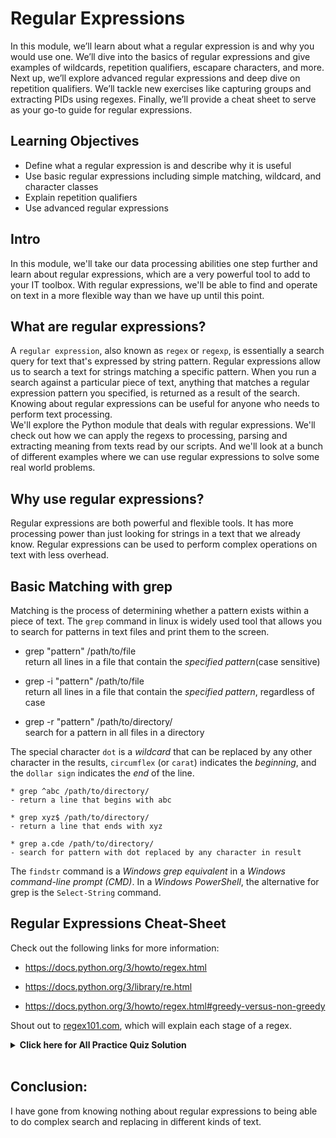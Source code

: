 # Regular Expressions
In this module, we’ll learn about what a regular expression is and why you would use one. We’ll dive into the basics of regular expressions and give examples of wildcards, repetition qualifiers, escapare characters, and more. Next up, we’ll explore advanced regular expressions and deep dive on repetition qualifiers. We’ll tackle new exercises like capturing groups and extracting PIDs using regexes. Finally, we’ll provide a cheat sheet to serve as your go-to guide for regular expressions.

## Learning Objectives
* Define what a regular expression is and describe why it is useful
* Use basic regular expressions including simple matching, wildcard, and character classes
* Explain repetition qualifiers
* Use advanced regular expressions

## Intro
In this module, we'll take our data processing abilities one step further and learn about regular expressions, which are a very powerful tool to add to your IT toolbox. With regular expressions, we'll be able to find and operate on text in a more flexible way than we have up until this point.

## What are regular expressions?
A `regular expression`, also known as `regex` or `regexp`, is essentially a search query for text that's expressed by string pattern. Regular expressions allow us to search a text for strings matching a specific pattern. When you run a search against a particular piece of text, anything that matches a regular expression pattern you specified, is returned as a result of the search. Knowing about regular expressions can be useful for anyone who needs to perform text processing.<br>
We'll explore the Python module that deals with regular expressions. We'll check out how we can apply the regexs to processing, parsing and extracting meaning from texts read by our scripts. And we'll look at a bunch of different examples where we can use regular expressions to solve some real world problems.

## Why use regular expressions?
Regular expressions are both powerful and flexible tools. It has more processing power than just looking for strings in a text that we already know. Regular expressions can be used to perform complex operations on text with less overhead.

## Basic Matching with grep
Matching is the process of determining whether a pattern exists within a piece of text. The `grep` command in linux is widely used tool that allows you to search for patterns in text files  and print them to the screen.
  * grep "pattern" /path/to/file <br>
  return all lines in a file that contain the *specified pattern*(case sensitive)

  * grep -i "pattern" /path/to/file<br>
   return all lines in a file that contain the *specified pattern*, regardless of case

  * grep -r "pattern" /path/to/directory/<br>
   search for a pattern in all files in a directory

The special character `dot` is a *wildcard* that can be replaced by any other character in the results, `circumflex` (or `carat`)  indicates the *beginning*, and the `dollar sign` indicates the *end* of the line. 

	* grep ^abc /path/to/directory/
	- return a line that begins with abc
	
	* grep xyz$ /path/to/directory/
	- return a line that ends with xyz
	
	* grep a.cde /path/to/directory/
	- search for pattern with dot replaced by any character in result

The `findstr` command is a *Windows grep equivalent* in a *Windows command-line prompt (CMD)*.
In a *Windows PowerShell*, the alternative for grep is the `Select-String` command.

## Regular Expressions Cheat-Sheet
Check out the following links for more information:

* https://docs.python.org/3/howto/regex.html

* https://docs.python.org/3/library/re.html

* https://docs.python.org/3/howto/regex.html#greedy-versus-non-greedy

Shout out to <a href="regex101.com">regex101.com</a>, which will explain each stage of a regex. 
<details><summary><b>Click here for All Practice Quiz Solution</b></summary>

*Practice Quiz: Basic Regular Expressions*<br>
1.The check_web_address function checks if the text passed qualifies as a top-level web address, meaning that it contains alphanumeric characters (which includes letters, numbers, and underscores), as well as periods, dashes, and a plus sign, followed by a period and a character-only top-level domain such as ".com", ".info", ".edu", etc. Fill in the regular expression to do that, using escape characters, wildcards, repetition qualifiers, beginning and end-of-line characters, and character classes.

```python
import re
def check_web_address(text):
  pattern = r"^[\w\._-]+\.[A-Za-z]*$"
  result = re.search(pattern, text)
  return result != None

print(check_web_address("gmail.com")) # True
print(check_web_address("www@google")) # False
print(check_web_address("www.Coursera.org")) # True
print(check_web_address("web-address.com/homepage")) # False
print(check_web_address("My_Favorite-Blog.US")) # True
```

2. The check_time function checks for the time format of a 12-hour clock, as follows: the hour is between 1 and 12, with no leading zero, followed by a colon, then minutes between 00 and 59, then an optional space, and then AM or PM, in upper or lower case. Fill in the regular expression to do that. How many of the concepts that you just learned can you use here?
```python
import re
def check_time(text):
  pattern = r"^(1[0-2]|0?[1-9]):([0-5][0-9])( ?([AaPp][mM]))?"
  result = re.search(pattern, text)
  return result != None

print(check_time("12:45pm")) # True
print(check_time("9:59 AM")) # True
print(check_time("6:60am")) # False
print(check_time("five o'clock")) # False
```

3. The contains_acronym function checks the text for the presence of 2 or more characters or digits surrounded by parentheses, with at least the first character in uppercase (if it's a letter), returning True if the condition is met, or False otherwise. For example, "Instant messaging (IM) is a set of communication technologies used for text-based communication" should return True since (IM) satisfies the match conditions." Fill in the regular expression in this function:
```python 
import re
def contains_acronym(text):
  pattern = r'\([A-Z0-9][a-zA-Z]+\)'
  result = re.search(pattern, text)
  return result != None

print(contains_acronym("Instant messaging (IM) is a set of communication technologies used for text-based communication")) # True
print(contains_acronym("American Standard Code for Information Interchange (ASCII) is a character encoding standard for electronic communication")) # True
print(contains_acronym("Please do NOT enter without permission!")) # False
print(contains_acronym("PostScript is a fourth-generation programming language (4GL)")) # True
print(contains_acronym("Have fun using a self-contained underwater breathing apparatus (Scuba)!")) # True
```

4. Fill in the code to check if the text passed includes a possible U.S. zip code, formatted as follows: exactly 5 digits, and sometimes, but not always, followed by a dash with 4 more digits. The zip code needs to be preceded by at least one space, and cannot be at the start of the text.
```python
import re
def check_zip_code (text):
  result = re.search(r"\s\d{5}(-\d{4})?", text)
  return result != None
  # result = re.search(r" \d{5}| \d{5}-\d{4}", text)  # OR

print(check_zip_code("The zip codes for New York are 10001 thru 11104.")) # True
print(check_zip_code("90210 is a TV show")) # False
print(check_zip_code("Their address is: 123 Main Street, Anytown, AZ 85258-0001.")) # True
print(check_zip_code("The Parliament of Canada is at 111 Wellington St, Ottawa, ON K1A0A9.")) # False
```

5. Fix the regular expression used in the rearrange_name function so that it can match middle names, middle initials, as well as double surnames.
```python
import re
def rearrange_name(name):
  result = re.search(r"^([\w \.-]*), ([\w \.-]*)$", name)
  if result == None:
    return name
  return "{} {}".format(result[2], result[1])

name = rearrange_name("Kennedy, John F.")
print(name)
```

6. The long_words function returns all words that are at least 7 characters. Fill in the regular expression to complete this function.
```python
import re
def long_words(text):
  pattern = r"\w{7,}"
  result = re.findall(pattern, text)
  return result

print(long_words("I like to drink coffee in the morning.")) # ['morning']
print(long_words("I also have a taste for hot chocolate in the afternoon.")) # ['chocolate', 'afternoon']
print(long_words("I never drink tea late at night.")) # []
```

7. Add to the regular expression used in the extract_pid function, to return the uppercase message in parenthesis, after the process id.
```python
import re
def extract_pid(log_line):
    regex = r"\[(\d+)\]:\s?(\w+)"
    result = re.search(regex, log_line)
    if result is None:
        return None
    return "{} ({})".format(result[1], result[2])

print(extract_pid("July 31 07:51:48 mycomputer bad_process[12345]: ERROR Performing package upgrade")) # 12345 (ERROR)
print(extract_pid("99 elephants in a [cage]")) # None
print(extract_pid("A string that also has numbers [34567] but no uppercase message")) # None
print(extract_pid("July 31 08:08:08 mycomputer new_process[67890]: RUNNING Performing backup")) # 67890 (RUNNING)
```
**Practice Quiz: Advanced Regular Expressions**<br>
8. We're working with a CSV file, which contains employee information. Each record has a name field, followed by a phone number field, and a role field. The phone number field contains U.S. phone numbers, and needs to be modified to the international format, with "+1-" in front of the phone number. Fill in the regular expression, using groups, to use the transform_record function to do that.
```python
import re
def transform_record(record):
  new_record = re.sub(r',(\d{3})', r',+1-\1', record)
  return new_record

print(transform_record("Sabrina Green,802-867-5309,System Administrator")) 
# Sabrina Green,+1-802-867-5309,System Administrator

print(transform_record("Eli Jones,684-3481127,IT specialist")) 
# Eli Jones,+1-684-3481127,IT specialist

print(transform_record("Melody Daniels,846-687-7436,Programmer")) 
# Melody Daniels,+1-846-687-7436,Programmer

print(transform_record("Charlie Rivera,698-746-3357,Web Developer")) 
# Charlie Rivera,+1-698-746-3357,Web Developer
```

9. The multi_vowel_words function returns all words with 3 or more consecutive vowels (a, e, i, o, u). Fill in the regular expression to do that.
```python
import re
def multi_vowel_words(text):
  pattern = r'\w+[aeiou]{3,}\w+'
  result = re.findall(pattern, text)
  return result

print(multi_vowel_words("Life is beautiful")) 
# ['beautiful']

print(multi_vowel_words("Obviously, the queen is courageous and gracious.")) 
# ['Obviously', 'queen', 'courageous', 'gracious']

print(multi_vowel_words("The rambunctious children had to sit quietly and await their delicious dinner.")) 
# ['rambunctious', 'quietly', 'delicious']

print(multi_vowel_words("The order of a data queue is First In First Out (FIFO)")) 
# ['queue']

print(multi_vowel_words("Hello world!")) 
# []
```

10. The transform_comments function converts comments in a Python script into those usable by a C compiler. This means looking for text that begins with a hash mark (#) and replacing it with double slashes (//), which is the C single-line comment indicator. For the purpose of this exercise, we'll ignore the possibility of a hash mark embedded inside of a Python command, and assume that it's only used to indicate a comment. We also want to treat repetitive hash marks (##), (###), etc., as a single comment indicator, to be replaced with just (//) and not (#//) or (//#). Fill in the parameters of the substitution method to complete this function: 
```python
import re
def transform_comments(line_of_code):
  result = re.sub(r'\#{1,}', r'//', line_of_code)
  return result

print(transform_comments("### Start of program")) 
# Should be "// Start of program"
print(transform_comments("  number = 0   ## Initialize the variable")) 
# Should be "  number = 0   // Initialize the variable"
print(transform_comments("  number += 1   # Increment the variable")) 
# Should be "  number += 1   // Increment the variable"
print(transform_comments("  return(number)")) 
# Should be "  return(number)"
```

11. The convert_phone_number function checks for a U.S. phone number format: XXX-XXX-XXXX (3 digits followed by a dash, 3 more digits followed by a dash, and 4 digits), and converts it to a more formal format that looks like this: (XXX) XXX-XXXX. Fill in the regular expression to complete this function.
```python
import re
def convert_phone_number(phone):
  result = re.sub(r'\b(\d{3})-(\d{3})-(\d{4})\b', r'(\1) \2-\3', phone)
  return result

print(convert_phone_number("My number is 212-345-9999.")) # My number is (212) 345-9999.
print(convert_phone_number("Please call 888-555-1234")) # Please call (888) 555-1234
print(convert_phone_number("123-123-12345")) # 123-123-12345
print(convert_phone_number("Phone number of Buckingham Palace is +44 303 123 7300")) # Phone number of Buckingham Palace is +44 303 123 7300
```
</details>
<br>

## Conclusion:
I have gone from knowing nothing about regular expressions to being able to do complex search and replacing in different kinds of text.
